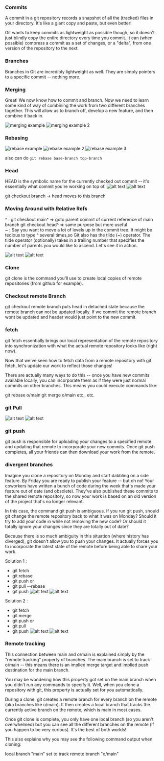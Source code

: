### Commits
A commit in a git repository records a snapshot of all the (tracked) files in your directory. It's like a giant copy and paste, but even better!

Git wants to keep commits as lightweight as possible though, so it doesn't just blindly copy the entire directory every time you commit. It can (when possible) compress a commit as a set of changes, or a "delta", from one version of the repository to the next.

### Branches
Branches in Git are incredibly lightweight as well. They are simply pointers to a specific commit -- nothing more. 

### Merging
Great! We now know how to commit and branch. Now we need to learn some kind of way of combining the work from two different branches together. This will allow us to branch off, develop a new feature, and then combine it back in.

![merging example](images/merge.png)
![merging example 2](images/merge2.png)

### Rebasing
![rebase example](images/rebase.png)
![rebase example 2](images/rebase2.png)
![rebase example 3](images/rebase3.png)

also can do `git rebase base-branch top-branch`

### Head
HEAD is the symbolic name for the currently checked out commit -- it's essentially what commit you're working on top of.
![alt text](images/head.png)
![alt text](images/head2.png)

git checkout branch -> head moves to this branch


### Moving Around with Relative Refs
^ : git checkout main^ => goto parent commit of current reference of main branch
    git checkout head^ => same purpose but more useful  
~ : Say you want to move a lot of levels up in the commit tree. It might be tedious to type ^ several times,so  Git also has the tilde (~) operator.
    The tilde operator (optionally) takes in a trailing number that specifies the number of parents you would like to ascend. Let's see it in action.

![alt text](images/relativeRefs.png)
![alt text](images/relativeRefs2.png)

### Clone
git clone is the command you'll use to create local copies of remote repositories (from github for example).

### Checkout remote Branch
git checkout remote branch puts head in detached state because the remote branch can not be updated locally. If we commit the remote branch wont be updated and header would just point to the new commit.

### fetch
git fetch essentially brings our local representation of the remote repository into synchronization with what the actual remote repository looks like (right now).

Now that we've seen how to fetch data from a remote repository with git fetch, let's update our work to reflect those changes!

There are actually many ways to do this -- once you have new commits available locally, you can incorporate them as if they were just normal commits on other branches. This means you could execute commands like:

git rebase o/main
git merge o/main
etc., etc.

### git Pull

![alt text](images/pull.png)
![alt text](images/pull2.png)

### git push
git push is responsible for uploading your changes to a specified remote and updating that remote to incorporate your new commits. Once git push completes, all your friends can then download your work from the remote.

### divergent branches
Imagine you clone a repository on Monday and start dabbling on a side feature. By Friday you are ready to publish your feature -- but oh no! Your coworkers have written a bunch of code during the week that's made your feature out of date (and obsolete). They've also published these commits to the shared remote repository, so now your work is based on an old version of the project that's no longer relevant.

In this case, the command git push is ambiguous. If you run git push, should git change the remote repository back to what it was on Monday? Should it try to add your code in while not removing the new code? Or should it totally ignore your changes since they are totally out of date?

Because there is so much ambiguity in this situation (where history has diverged), git doesn't allow you to push your changes. It actually forces you to incorporate the latest state of the remote before being able to share your work.
 
Solution 1 :
- git fetch
- git rebase
- git push
or 
- git pull --rebase
- git push
![alt text](images/divergingBranch.png)
![alt text](images/divergingBranch2.png)

Solution 2 :
- git fetch
- git merge
- git push
or 
- git pull 
- git push
![alt text](images/mergeFetch.png)
![alt text](images/mergeFetch2.png)

### Remote tracking
This connection between main and o/main is explained simply by the "remote tracking" property of branches. The main branch is set to track o/main -- this means there is an implied merge target and implied push destination for the main branch.

You may be wondering how this property got set on the main branch when you didn't run any commands to specify it. Well, when you clone a repository with git, this property is actually set for you automatically.

During a clone, git creates a remote branch for every branch on the remote (aka branches like o/main). It then creates a local branch that tracks the currently active branch on the remote, which is main in most cases.

Once git clone is complete, you only have one local branch (so you aren't overwhelmed) but you can see all the different branches on the remote (if you happen to be very curious). It's the best of both worlds!

This also explains why you may see the following command output when cloning:

local branch "main" set to track remote branch "o/main"